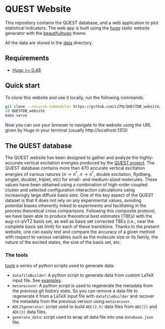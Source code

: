 # QUEST Website

This repository contains the QUEST  database, and a web application to
plot  statistical  indicators.   The  web   app  is  built  using  the
[hugo](https://gohugo.io/)   static   website   generator   with   the
[beautifulhugo](https://themes.gohugo.io/beautifulhugo/) theme.

All the data are stored in the [data](static/data) directory.

## Requirements

- [Hugo >= 0.48](https://gohugo.io/getting-started/installing/#quick-install)

## Quick start

To clone this website and use it locally, run the following commands.

```bash
git clone --recurse-submodules https://github.com/LCPQ/QUESTDB_website/
cd QUESTDB_website
make serve
```

Now you can use your browser to  navigate to the website using the URL
given by Hugo in your terminal (usually http://localhost:1313)

## The QUEST database

The  QUEST  website  has  been  designed to  gather  and  analyze  the
highly-accurate vertical  excitation energies  produced by  the [QUEST
project](https://doi.org/10.1021/acs.jpclett.0c00014).     The   QUEST
database contains more than  470 accurate vertical excitation energies
of  various  natures  ($\pi  \to \pi^{*}$,  $n  \to  \pi^{*}$,  double
excitation, Rydberg,  singlet, doublet,  triplet, etc) for  small- and
medium-sized  molecules.   These values  have  been  obtained using  a
combination of  high-order coupled cluster and  selected configuration
interaction calculations using increasingly  large diffuse basis sets.
One of the key aspect of the QUEST dataset is that it does not rely on
any experimental  values, avoiding potential biases  inherently linked
to  experiments  and facilitating  in  the  process theoretical  cross
comparisons.  Following this composite protocol,  we have been able to
produce theoretical  best estimates (TBEs) with  the aug-cc-pVTZ basis
set, as  well as  basis set  corrected TBEs  (i.e., near  the complete
basis set limit) for each of these transitions.  Thanks to the present
website,  one can  easily test  and compare  the accuracy  of a  given
method with respect to various variables  such as the molecule size or
its family,  the nature of the  excited states, the size  of the basis
set, etc.

### The tools

[tools](tools/) a series of python scripts used to generate data:

- `datafileBuilder`: A python  script to  generate data  from custom LaTeX input
  file. See [examples](docs/examples).
- `metarecover`: A python script  is used  to regenerate  the metadata from the
  previous git history state.  So you can remove a data file to regenerate  it
  from  a  LaTeX input  file  with `datafileBuilder`  and recover the metadata
  from the previous version using `metarecover`.
- `ADC25generator`: script used  to build  `ADC(2.5)`  data files  from `ADC(2)` and `ADC(3)` data files.
- `generate_data`: script used to  wrap all  data file  into one `database.json` file.

